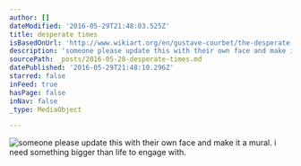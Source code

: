 ```yaml
---
author: []
dateModified: '2016-05-29T21:48:03.525Z'
title: desperate times
isBasedOnUrl: 'http://www.wikiart.org/en/gustave-courbet/the-desperate-man-self-portrait-1845'
description: 'someone please update this with their own face and make it a mural. i need something bigger than life to engage with. '
sourcePath: _posts/2016-05-28-desperate-times.md
datePublished: '2016-05-29T21:48:10.296Z'
starred: false
inFeed: true
hasPage: false
inNav: false
_type: MediaObject

---
```

![someone please update this with their own face and make it a mural. i need something bigger than life to engage with. ](https://the-grid-user-content.s3-us-west-2.amazonaws.com/5b21f348-7b23-4827-81c6-304f5e0ba6f0.jpg)